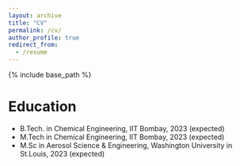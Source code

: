 ```yaml
---
layout: archive
title: "CV"
permalink: /cv/
author_profile: true
redirect_from:
  - /resume
---
```


{% include base_path %}

Education
======
* B.Tech. in Chemical Engineering, IIT Bombay, 2023 (expected)
* M.Tech in  Chemical Engineering, IIT Bombay, 2023 (expected)
* M.Sc in Aerosol Science & Engineering, Washington University in St.Louis, 2023 (expected)
